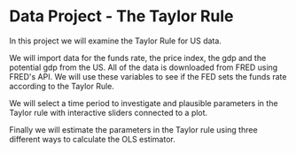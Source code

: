 # Data Project - The Taylor Rule

In this project we will examine the Taylor Rule for US data.

We will import data for the funds rate, the price index, the gdp and the potential gdp from the US. All of the data is downloaded from FRED using FRED's API. We will use these variables to see if the FED sets the funds rate according to the Taylor Rule.

We will select a time period to investigate and plausible parameters in the Taylor rule with interactive sliders connected to a plot.

Finally we will estimate the parameters in the Taylor rule using three different ways to calculate the OLS estimator.